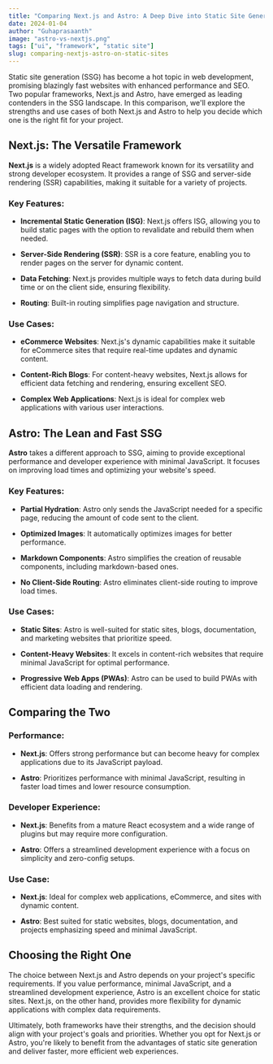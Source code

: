 ```yaml
---
title: "Comparing Next.js and Astro: A Deep Dive into Static Site Generation"
date: 2024-01-04
author: "Guhaprasaanth"
image: "astro-vs-nextjs.png"
tags: ["ui", "framework", "static site"]
slug: comparing-nextjs-astro-on-static-sites
---
```


Static site generation (SSG) has become a hot topic in web development, promising blazingly fast websites with enhanced performance and SEO. Two popular frameworks, Next.js and Astro, have emerged as leading contenders in the SSG landscape. In this comparison, we'll explore the strengths and use cases of both Next.js and Astro to help you decide which one is the right fit for your project.

## Next.js: The Versatile Framework

**Next.js** is a widely adopted React framework known for its versatility and strong developer ecosystem. It provides a range of SSG and server-side rendering (SSR) capabilities, making it suitable for a variety of projects.

### Key Features:

- **Incremental Static Generation (ISG)**: Next.js offers ISG, allowing you to build static pages with the option to revalidate and rebuild them when needed.

- **Server-Side Rendering (SSR)**: SSR is a core feature, enabling you to render pages on the server for dynamic content.

- **Data Fetching**: Next.js provides multiple ways to fetch data during build time or on the client side, ensuring flexibility.

- **Routing**: Built-in routing simplifies page navigation and structure.

### Use Cases:

- **eCommerce Websites**: Next.js's dynamic capabilities make it suitable for eCommerce sites that require real-time updates and dynamic content.

- **Content-Rich Blogs**: For content-heavy websites, Next.js allows for efficient data fetching and rendering, ensuring excellent SEO.

- **Complex Web Applications**: Next.js is ideal for complex web applications with various user interactions.

## Astro: The Lean and Fast SSG

**Astro** takes a different approach to SSG, aiming to provide exceptional performance and developer experience with minimal JavaScript. It focuses on improving load times and optimizing your website's speed.

### Key Features:

- **Partial Hydration**: Astro only sends the JavaScript needed for a specific page, reducing the amount of code sent to the client.

- **Optimized Images**: It automatically optimizes images for better performance.

- **Markdown Components**: Astro simplifies the creation of reusable components, including markdown-based ones.

- **No Client-Side Routing**: Astro eliminates client-side routing to improve load times.

### Use Cases:

- **Static Sites**: Astro is well-suited for static sites, blogs, documentation, and marketing websites that prioritize speed.

- **Content-Heavy Websites**: It excels in content-rich websites that require minimal JavaScript for optimal performance.

- **Progressive Web Apps (PWAs)**: Astro can be used to build PWAs with efficient data loading and rendering.

## Comparing the Two

### Performance:

- **Next.js**: Offers strong performance but can become heavy for complex applications due to its JavaScript payload.

- **Astro**: Prioritizes performance with minimal JavaScript, resulting in faster load times and lower resource consumption.

### Developer Experience:

- **Next.js**: Benefits from a mature React ecosystem and a wide range of plugins but may require more configuration.

- **Astro**: Offers a streamlined development experience with a focus on simplicity and zero-config setups.

### Use Case:

- **Next.js**: Ideal for complex web applications, eCommerce, and sites with dynamic content.

- **Astro**: Best suited for static websites, blogs, documentation, and projects emphasizing speed and minimal JavaScript.

## Choosing the Right One

The choice between Next.js and Astro depends on your project's specific requirements. If you value performance, minimal JavaScript, and a streamlined development experience, Astro is an excellent choice for static sites. Next.js, on the other hand, provides more flexibility for dynamic applications with complex data requirements.

Ultimately, both frameworks have their strengths, and the decision should align with your project's goals and priorities. Whether you opt for Next.js or Astro, you're likely to benefit from the advantages of static site generation and deliver faster, more efficient web experiences.